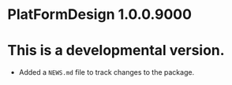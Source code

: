 # PlatFormDesign 1.0.0.9000
# This is a developmental version.
* Added a `NEWS.md` file to track changes to the package.
